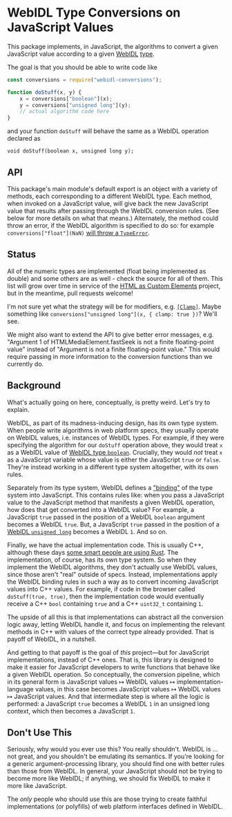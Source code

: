 # WebIDL Type Conversions on JavaScript Values

This package implements, in JavaScript, the algorithms to convert a given JavaScript value according to a
given [WebIDL](http://heycam.github.io/webidl/) [type](http://heycam.github.io/webidl/#idl-types).

The goal is that you should be able to write code like

```js
const conversions = require("webidl-conversions");

function doStuff(x, y) {
    x = conversions["boolean"](x);
    y = conversions["unsigned long"](y);
    // actual algorithm code here
}
```

and your function `doStuff` will behave the same as a WebIDL operation declared as

```webidl
void doStuff(boolean x, unsigned long y);
```

## API

This package's main module's default export is an object with a variety of methods, each corresponding to a different
WebIDL type. Each method, when invoked on a JavaScript value, will give back the new JavaScript value that results after
passing through the WebIDL conversion rules. (See below for more details on what that means.) Alternately, the method
could throw an error, if the WebIDL algorithm is specified to do so: for
example `conversions["float"](NaN)` [will throw a `TypeError`](http://heycam.github.io/webidl/#es-float).

## Status

All of the numeric types are implemented (float being implemented as double) and some others are as well - check the
source for all of them. This list will grow over time in service of
the [HTML as Custom Elements](https://github.com/dglazkov/html-as-custom-elements) project, but in the meantime, pull
requests welcome!

I'm not sure yet what the strategy will be for modifiers, e.g. [`[Clamp]`](http://heycam.github.io/webidl/#Clamp). Maybe
something like `conversions["unsigned long"](x, { clamp: true })`? We'll see.

We might also want to extend the API to give better error messages, e.g. "Argument 1 of HTMLMediaElement.fastSeek is not
a finite floating-point value" instead of "Argument is not a finite floating-point value." This would require passing in
more information to the conversion functions than we currently do.

## Background

What's actually going on here, conceptually, is pretty weird. Let's try to explain.

WebIDL, as part of its madness-inducing design, has its own type system. When people write algorithms in web platform
specs, they usually operate on WebIDL values, i.e. instances of WebIDL types. For example, if they were specifying the
algorithm for our `doStuff` operation above, they would treat `x` as a WebIDL value
of [WebIDL type `boolean`](http://heycam.github.io/webidl/#idl-boolean). Crucially, they would _not_ treat `x` as a
JavaScript variable whose value is either the JavaScript `true` or `false`. They're instead working in a different type
system altogether, with its own rules.

Separately from its type system, WebIDL defines a ["binding"](http://heycam.github.io/webidl/#ecmascript-binding) of the
type system into JavaScript. This contains rules like: when you pass a JavaScript value to the JavaScript method that
manifests a given WebIDL operation, how does that get converted into a WebIDL value? For example, a JavaScript `true`
passed in the position of a WebIDL `boolean` argument becomes a WebIDL `true`. But, a JavaScript `true` passed in the
position of a [WebIDL `unsigned long`](http://heycam.github.io/webidl/#idl-unsigned-long) becomes a WebIDL `1`. And so
on.

Finally, we have the actual implementation code. This is usually C++, although these
days [some smart people are using Rust](https://github.com/servo/servo). The implementation, of course, has its own type
system. So when they implement the WebIDL algorithms, they don't actually use WebIDL values, since those aren't "real"
outside of specs. Instead, implementations apply the WebIDL binding rules in such a way as to convert incoming
JavaScript values into C++ values. For example, if code in the browser called `doStuff(true, true)`, then the
implementation code would eventually receive a C++ `bool` containing `true` and a C++ `uint32_t` containing `1`.

The upside of all this is that implementations can abstract all the conversion logic away, letting WebIDL handle it, and
focus on implementing the relevant methods in C++ with values of the correct type already provided. That is payoff of
WebIDL, in a nutshell.

And getting to that payoff is the goal of _this_ project—but for JavaScript implementations, instead of C++ ones. That
is, this library is designed to make it easier for JavaScript developers to write functions that behave like a given
WebIDL operation. So conceptually, the conversion pipeline, which in its general form is JavaScript values ↦ WebIDL
values ↦ implementation-language values, in this case becomes JavaScript values ↦ WebIDL values ↦ JavaScript values. And
that intermediate step is where all the logic is performed: a JavaScript `true` becomes a WebIDL `1` in an unsigned long
context, which then becomes a JavaScript `1`.

## Don't Use This

Seriously, why would you ever use this? You really shouldn't. WebIDL is … not great, and you shouldn't be emulating its
semantics. If you're looking for a generic argument-processing library, you should find one with better rules than those
from WebIDL. In general, your JavaScript should not be trying to become more like WebIDL; if anything, we should fix
WebIDL to make it more like JavaScript.

The _only_ people who should use this are those trying to create faithful implementations (or polyfills) of web platform
interfaces defined in WebIDL.
